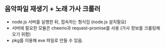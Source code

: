 ## 음악파일 재생기 + 노래 가사 크롤러

- node.js 서버를 실행한 뒤, 접속하는 형식임 (node.js 설치필요)
- 서버에 필요한 모듈은 cheerio과 request-promise를 사용 (가사 정보를 크롤링해 오기 위함)
- pkg를 이용해 exe 파일로 만들 수 있음.
